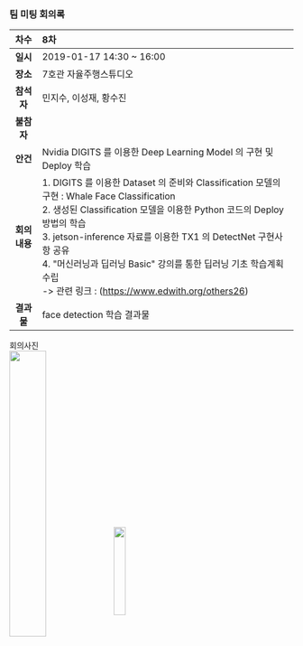 ### 팀 미팅 회의록

|     차수      | 8차                                                          |
| :-----------: | :----------------------------------------------------------- |
|   **일시**    | 2019-01-17 14:30 ~ 16:00                                     |
|   **장소**    | 7호관 자율주행스튜디오                                                  |
|  **참석자**   | 민지수, 이성재, 황수진                               |
|  **불참자**   |                                                              |
|   **안건**    | Nvidia DIGITS 를 이용한 Deep Learning Model 의 구현 및 Deploy 학습                                            |
| **회의내용**  | 1. DIGITS 를 이용한 Dataset 의 준비와 Classification 모델의 구현 : Whale Face Classification<br/>2. 생성된 Classification 모델을 이용한 Python 코드의 Deploy 방법의 학습<br/>3. jetson-inference 자료를 이용한 TX1 의 DetectNet 구현사항 공유<br/>4. "머신러닝과 딥러닝 Basic" 강의를 통한 딥러닝 기초 학습계획 수립<br/> -> 관련 링크 : (https://www.edwith.org/others26)|
|  **결과물**   | face detection 학습 결과물                        |

회의사진 <br/>
<img align="center" src="https://github.com/kookmin-sw/2019-cap1-2019_4/blob/upload_pictures/doc/회의록/pictures/2019_01_17-1.JPG" width="36%" height="36%">
<img align="center" src="https://github.com/kookmin-sw/2019-cap1-2019_4/blob/upload_pictures/doc/회의록/pictures/2019_01_17-2.JPG" width="20%" height="20%">
